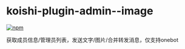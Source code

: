 # koishi-plugin-admin--image

[![npm](https://img.shields.io/npm/v/koishi-plugin-admin--image?style=flat-square)](https://www.npmjs.com/package/koishi-plugin-admin--image)

获取成员信息/管理员列表，发送文字/图片/合并转发消息，仅支持onebot
